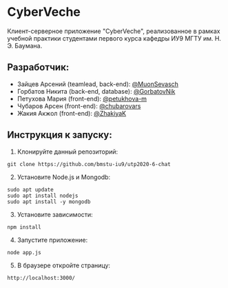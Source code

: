 # CyberVeche
Клиент-серверное приложение "CyberVeche", реализованное в рамках учебной практики студентами первого курса кафедры ИУ9 МГТУ им. Н. Э. Баумана.

## Разработчик:

   * Зайцев Арсений (teamlead, back-end): [@MuonSevasch](https://github.com/MuonSevasch)
   * Горбатов Никита (back-end, database): [@GorbatovNik](https://github.com/GorbatovNik)
   *  Петухова Мария (front-end): [@petukhova-m](https://github.com/petukhova-m)
   * Чубаров Арсен (front-end): [@chubarovars](https://github.com/chubarovars)
   * Жакия Акжол (front-end): [@ZhakiyaK](https://github.com/ZhakiyaK)

## Инструкция к запуску:
1. Клонируйте данный репозиторий:
```
git clone https://github.com/bmstu-iu9/utp2020-6-chat
```
2. Установите Node.js и Mongodb:
```
sudo apt update
sudo apt install nodejs
sudo apt install -y mongodb
```
3. Установите зависимости:
```
npm install
```
4. Запустите приложение:
```
node app.js
```
5. В браузере откройте страницу:
```
http://localhost:3000/
```
